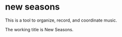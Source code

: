 # new seasons
This is a tool to organize, record, and coordinate music.

The working title is New Seasons.

